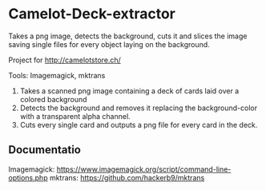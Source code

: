 # Camelot-Deck-extractor
Takes a png image, detects the background, cuts it and slices the image saving single files for every object laying on the background.

Project for http://camelotstore.ch/

Tools: Imagemagick, mktrans


1. Takes a scanned png image containing a deck of cards laid over a colored background
2. Detects the background and removes it replacing the background-color with a transparent alpha channel.
3. Cuts every single card and outputs a png file for every card in the deck.


## Documentatio

Imagemagick: https://www.imagemagick.org/script/command-line-options.php
mktrans: https://github.com/hackerb9/mktrans
